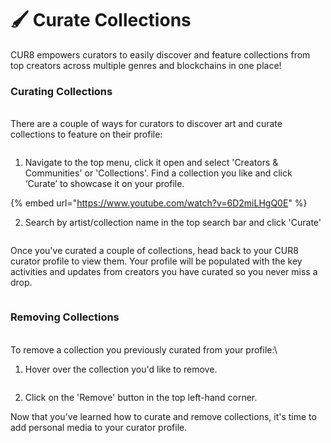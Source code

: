# 🖌️ Curate Collections

CUR8 empowers curators to easily discover and feature collections from top creators across multiple genres and blockchains in one place!&#x20;

### Curating Collections

\
There are a couple of ways for curators to discover art and curate collections to feature on their profile:

<figure><img src="../.gitbook/assets/Screenshot 2025-03-21 at 08.31.42.png" alt=""><figcaption></figcaption></figure>

1. Navigate to the top menu, click it open and select 'Creators & Communities' or 'Collections'. Find a collection you like and click ‘Curate’ to showcase it on your profile.

{% embed url="https://www.youtube.com/watch?v=6D2miLHgQ0E" %}

2. Search by artist/collection name in the top search bar and click 'Curate'

<figure><img src="../.gitbook/assets/Screenshot 2025-03-21 at 08.29.51.png" alt=""><figcaption></figcaption></figure>

Once you've curated a couple of collections, head back to your CUR8 curator profile to view them. Your profile will be populated with the key activities and updates from creators you have curated so you never miss a drop.

<figure><img src="../.gitbook/assets/Screenshot 2025-03-21 at 09.17.41.png" alt=""><figcaption></figcaption></figure>

### &#x20;Removing Collections

\
To remove a collection you previously curated from your profile:\


1. Hover over the collection you'd like to remove.

<figure><img src="../.gitbook/assets/Screenshot 2025-03-21 at 08.39.38.png" alt=""><figcaption></figcaption></figure>

2. Click on the 'Remove' button in the top left-hand corner.

Now that you've learned how to curate and remove collections, it's time to add personal media to your curator profile.
